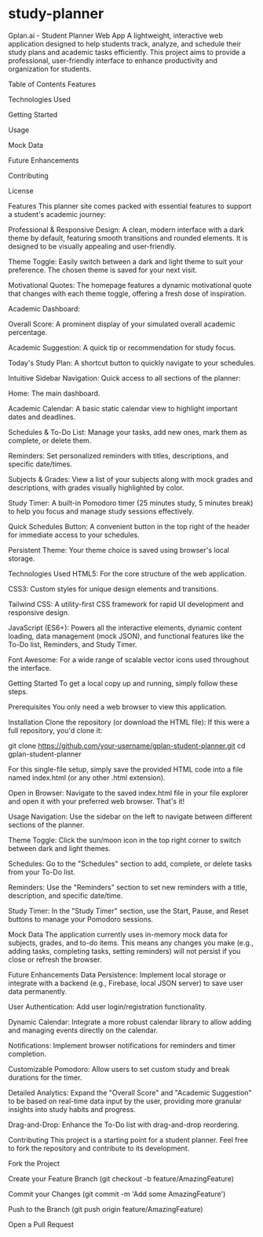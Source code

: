 # study-planner

Gplan.ai - Student Planner Web App
A lightweight, interactive web application designed to help students track, analyze, and schedule their study plans and academic tasks efficiently. This project aims to provide a professional, user-friendly interface to enhance productivity and organization for students.

Table of Contents
Features

Technologies Used

Getting Started

Usage

Mock Data

Future Enhancements

Contributing

License

Features
This planner site comes packed with essential features to support a student's academic journey:

Professional & Responsive Design: A clean, modern interface with a dark theme by default, featuring smooth transitions and rounded elements. It is designed to be visually appealing and user-friendly.

Theme Toggle: Easily switch between a dark and light theme to suit your preference. The chosen theme is saved for your next visit.

Motivational Quotes: The homepage features a dynamic motivational quote that changes with each theme toggle, offering a fresh dose of inspiration.

Academic Dashboard:

Overall Score: A prominent display of your simulated overall academic percentage.

Academic Suggestion: A quick tip or recommendation for study focus.

Today's Study Plan: A shortcut button to quickly navigate to your schedules.

Intuitive Sidebar Navigation: Quick access to all sections of the planner:

Home: The main dashboard.

Academic Calendar: A basic static calendar view to highlight important dates and deadlines.

Schedules & To-Do List: Manage your tasks, add new ones, mark them as complete, or delete them.

Reminders: Set personalized reminders with titles, descriptions, and specific date/times.

Subjects & Grades: View a list of your subjects along with mock grades and descriptions, with grades visually highlighted by color.

Study Timer: A built-in Pomodoro timer (25 minutes study, 5 minutes break) to help you focus and manage study sessions effectively.

Quick Schedules Button: A convenient button in the top right of the header for immediate access to your schedules.

Persistent Theme: Your theme choice is saved using browser's local storage.

Technologies Used
HTML5: For the core structure of the web application.

CSS3: Custom styles for unique design elements and transitions.

Tailwind CSS: A utility-first CSS framework for rapid UI development and responsive design.

JavaScript (ES6+): Powers all the interactive elements, dynamic content loading, data management (mock JSON), and functional features like the To-Do list, Reminders, and Study Timer.

Font Awesome: For a wide range of scalable vector icons used throughout the interface.

Getting Started
To get a local copy up and running, simply follow these steps.

Prerequisites
You only need a web browser to view this application.

Installation
Clone the repository (or download the HTML file):
If this were a full repository, you'd clone it:

git clone https://github.com/your-username/gplan-student-planner.git
cd gplan-student-planner

For this single-file setup, simply save the provided HTML code into a file named index.html (or any other .html extension).

Open in Browser:
Navigate to the saved index.html file in your file explorer and open it with your preferred web browser. That's it!

Usage
Navigation: Use the sidebar on the left to navigate between different sections of the planner.

Theme Toggle: Click the sun/moon icon in the top right corner to switch between dark and light themes.

Schedules: Go to the "Schedules" section to add, complete, or delete tasks from your To-Do list.

Reminders: Use the "Reminders" section to set new reminders with a title, description, and specific date/time.

Study Timer: In the "Study Timer" section, use the Start, Pause, and Reset buttons to manage your Pomodoro sessions.

Mock Data
The application currently uses in-memory mock data for subjects, grades, and to-do items. This means any changes you make (e.g., adding tasks, completing tasks, setting reminders) will not persist if you close or refresh the browser.

Future Enhancements
Data Persistence: Implement local storage or integrate with a backend (e.g., Firebase, local JSON server) to save user data permanently.

User Authentication: Add user login/registration functionality.

Dynamic Calendar: Integrate a more robust calendar library to allow adding and managing events directly on the calendar.

Notifications: Implement browser notifications for reminders and timer completion.

Customizable Pomodoro: Allow users to set custom study and break durations for the timer.

Detailed Analytics: Expand the "Overall Score" and "Academic Suggestion" to be based on real-time data input by the user, providing more granular insights into study habits and progress.

Drag-and-Drop: Enhance the To-Do list with drag-and-drop reordering.

Contributing
This project is a starting point for a student planner. Feel free to fork the repository and contribute to its development.

Fork the Project

Create your Feature Branch (git checkout -b feature/AmazingFeature)

Commit your Changes (git commit -m 'Add some AmazingFeature')

Push to the Branch (git push origin feature/AmazingFeature)

Open a Pull Request

